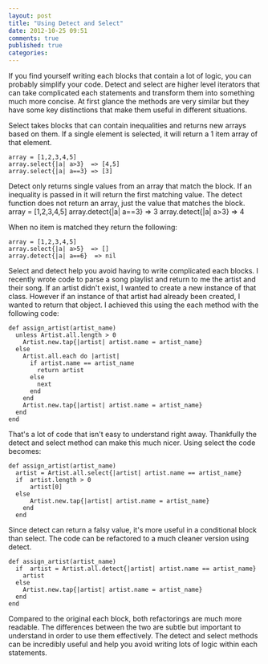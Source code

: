```yaml
---
layout: post
title: "Using Detect and Select"
date: 2012-10-25 09:51
comments: true
published: true
categories: 
---
```


If you find yourself writing each blocks that contain a lot of logic, you can probably simplify your code. Detect and select are higher level iterators that can take complicated each statements and transform them into something much more concise. At first glance the methods are very similar but they have some key distinctions that make them useful in different situations. 

Select takes blocks that can contain inequalities and returns new arrays based on them. If a single element is selected, it will return a 1 item array of that element.

    array = [1,2,3,4,5]
    array.select{|a| a>3}  => [4,5]
    array.select{|a| a==3} => [3]

Detect only returns single values from an array that match the block. If an inequality is passed in it will return the first matching value. The detect function does not return an array, just the value that matches the block.
    array = [1,2,3,4,5]
    array.detect{|a| a==3} => 3
    array.detect{|a| a>3}  => 4

When no item is matched they return the following:

    array = [1,2,3,4,5]
    array.select{|a| a>5}  => []
    array.detect{|a| a==6}  => nil


Select and detect help you avoid having to write complicated each blocks. I recently wrote code to parse a song playlist and return to me the artist and their song. If an artist didn't exist, I wanted to create a new instance of that class. However if an instance of that artist had already been created, I wanted to return that object. I achieved this using the each method with the following code:

    def assign_artist(artist_name)
      unless Artist.all.length > 0
        Artist.new.tap{|artist| artist.name = artist_name} 
      else
        Artist.all.each do |artist| 
          if artist.name == artist_name
            return artist
          else
            next
          end
        end
        Artist.new.tap{|artist| artist.name = artist_name}
      end
    end

That's a lot of code that isn't easy to understand right away. Thankfully the detect and select method can make this much nicer. Using select the code becomes:

    def assign_artist(artist_name)
      artist = Artist.all.select{|artist| artist.name == artist_name} 
      if  artist.length > 0
          artist[0]
      else
          Artist.new.tap{|artist| artist.name = artist_name}
        end
      end

Since detect can return a falsy value, it's more useful in a conditional block than select. The code can be refactored to a much cleaner version using detect.

    def assign_artist(artist_name)
      if  artist = Artist.all.detect{|artist| artist.name == artist_name} 
        artist
      else
        Artist.new.tap{|artist| artist.name = artist_name}
      end
    end


Compared to the original each block, both refactorings are much more readable. The differences between the two are subtle but important to understand in order to use them effectively. The detect and select methods can be incredibly useful and help you avoid writing lots of logic within each statements.